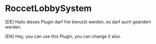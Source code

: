 # RoccetLobbySystem
 
[DE]
Hallo dieses Plugin darf frei benutzt werden, es darf auch geändert werden.

[EN]
Hey, you can use this Plugin, you can change it also.
